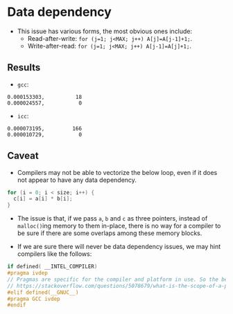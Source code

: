 # Data dependency

* This issue has various forms, the most obvious ones include:
  * Read-after-write: `for (j=1; j<MAX; j++) A[j]=A[j-1]+1;`.
  * Write-after-read: `for (j=1; j<MAX; j++) A[j-1]=A[j]+1;`.


## Results

* `gcc`:
```
0.000153303,          18
0.000024557,           0
```
* `icc`:
```
0.000073195,         166
0.000010729,           0
```

## Caveat

* Compilers may not be able to vectorize the below loop, even if it does not appear to have any data dependency.
```C
for (i = 0; i < size; i++) {
  c[i] = a[i] * b[i];
}
```

* The issue is that, if we pass `a`, `b` and `c` as three pointers, instead of `malloc()`ing memory to them in-place,
there is no way for a compiler to be sure if there are some overlaps among these memory blocks.

* If we are sure there will never be data dependency issues, we may hint compilers like the follows:
```C
if defined( __INTEL_COMPILER)
#pragma ivdep
// Pragmas are specific for the compiler and platform in use. So the best bet is to look at compiler's documentation.
// https://stackoverflow.com/questions/5078679/what-is-the-scope-of-a-pragma-directive
#elif defined(__GNUC__)
#pragma GCC ivdep
#endif
```